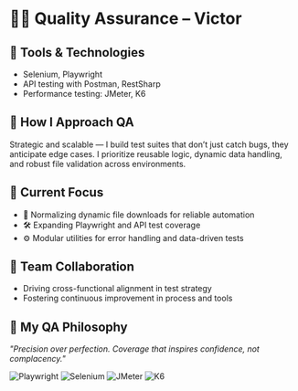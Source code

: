 # 👨‍🔬 Quality Assurance – Victor

## 🔧 Tools & Technologies 
- Selenium, Playwright 
- API testing with Postman, RestSharp
- Performance testing: JMeter, K6

## 🧠 How I Approach QA
Strategic and scalable — I build test suites that don’t just catch bugs, they anticipate edge cases. I prioritize reusable logic, dynamic data handling, and robust file validation across environments.

## 🚀 Current Focus
- 🔎 Normalizing dynamic file downloads for reliable automation
- 🛠️ Expanding Playwright and API test coverage
- ⚙️ Modular utilities for error handling and data-driven tests

## 🤝 Team Collaboration
- Driving cross-functional alignment in test strategy
- Fostering continuous improvement in process and tools

## 🧭 My QA Philosophy
_"Precision over perfection. Coverage that inspires confidence, not complacency."_


![Playwright](https://img.shields.io/badge/Playwright-EA580C?style=for-the-badge&logo=playwright&logoColor=white)
![Selenium](https://img.shields.io/badge/Selenium-43B02A?style=for-the-badge&logo=selenium&logoColor=white)
![JMeter](https://img.shields.io/badge/JMeter-D22128?style=for-the-badge&logo=apachejmeter&logoColor=white)
![K6](https://img.shields.io/badge/K6-7D64FF?style=for-the-badge&logo=k6&logoColor=white)
